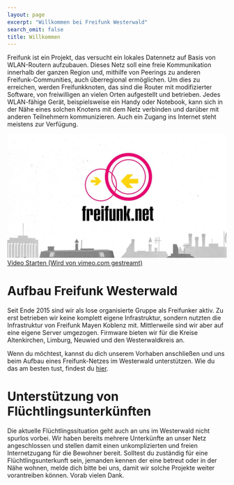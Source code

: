 ```yaml
---
layout: page
excerpt: "Willkommen bei Freifunk Westerwald"
search_omit: false
title: Willkommen
---
```


Freifunk ist ein Projekt, das versucht ein lokales Datennetz auf Basis von
WLAN-Routern aufzubauen. Dieses Netz soll eine freie Kommunikation innerhalb
der ganzen Region und, mithilfe von Peerings zu anderen Freifunk-Communities,
auch überregional ermöglichen. Um dies zu erreichen, werden Freifunkknoten,
das sind die Router mit modifizierter Software, von freiwilligen an vielen
Orten aufgestellt und betrieben. Jedes WLAN-fähige Gerät, beispielsweise ein
Handy oder Notebook, kann sich in der Nähe eines solchen Knotens mit dem Netz
verbinden und darüber mit anderen Teilnehmern kommunizieren. Auch ein Zugang ins
Internet steht meistens zur Verfügung.

<a class="video-wrapper" target="blank_"
    onclick="videoWrapper( this, '//player.vimeo.com/video/64814620?autoplay=1', event ); return false;"
    href="https://vimeo.com/64814620">
    <img src="/images/freifunk-verbindet-video-vorschaubild.jpg" alt="Video Vorschaubild"/>
    <span class="overlay">
        <i class="fa fa-play-circle"></i>
        <span class="action">Video Starten</span>
        <span class="hint">(Wird von vimeo.com gestreamt)</span>
    </span>
</a>

# Aufbau Freifunk Westerwald

Seit Ende 2015 sind wir als lose organisierte Gruppe als Freifunker aktiv.
Zu erst betrieben wir keine komplett eigene Infrastruktur, sondern nutzten
die Infrastruktur von Freifunk Mayen Koblenz mit. Mittlerweile sind wir aber auf eine eigene Server umgezogen. Firmware bieten wir für die Kreise Altenkirchen, Limburg, Neuwied und den Westerwaldkreis an.

Wenn du möchtest, kannst du dich unserem Vorhaben anschließen und uns beim
Aufbau eines Freifunk-Netzes im Westerwald unterstützen. Wie du das am besten
tust, findest du [hier](/mitmachen).


# Unterstützung von Flüchtlingsunterkünften

Die aktuelle Flüchtlingssituation geht auch an uns im Westerwald nicht spurlos
vorbei. Wir haben bereits mehrere Unterkünfte an unser Netz angeschlossen und
stellen damit einen unkomplizierten und freien Internetzugang für die Bewohner
bereit. Solltest du zuständig für eine Flüchtlingsunterkunft sein, jemanden
kennen der eine betreut oder in der Nähe wohnen, melde dich bitte bei uns, damit
wir solche Projekte weiter vorantreiben können. Vorab vielen Dank.
